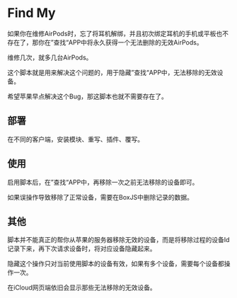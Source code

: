 # Find My

如果你在维修AirPods时，忘了将耳机解绑，并且初次绑定耳机的手机或平板也不存在了，那你在”查找“APP中将永久获得一个无法删除的无效AirPods。

维修几次，就多几台AirPods。

这个脚本就是用来解决这个问题的，用于隐藏”查找“APP中，无法移除的无效设备。

希望苹果早点解决这个Bug，那这脚本也就不需要存在了。

## 部署

在不同的客户端，安装模块、重写、插件、覆写。

## 使用

启用脚本后，在”查找“APP中，再移除一次之前无法移除的设备即可。

如果误操作导致移除了正常设备，需要在BoxJS中删除记录的数据。

## 其他

脚本并不能真正的帮你从苹果的服务器移除无效的设备，而是将移除过程的设备Id记录下来，再下次请求设备时，将对应设备隐藏起来。

隐藏这个操作只对当前使用脚本的设备有效，如果有多个设备，需要每个设备都操作一次。

在iCloud网页端依旧会显示那些无法移除的无效设备。